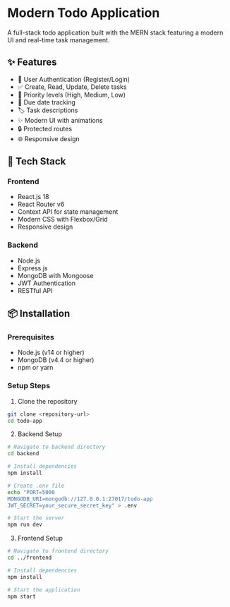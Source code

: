 # Modern Todo Application

A full-stack todo application built with the MERN stack featuring a modern UI and real-time task management.

## ✨ Features

- 🔐 User Authentication (Register/Login)
- ✅ Create, Read, Update, Delete tasks
- 🎯 Priority levels (High, Medium, Low)
- 📅 Due date tracking
- 🏷️ Task descriptions
- ✨ Modern UI with animations
- 🔒 Protected routes
- 🌐 Responsive design

## 🚀 Tech Stack

### Frontend
- React.js 18
- React Router v6
- Context API for state management
- Modern CSS with Flexbox/Grid
- Responsive design

### Backend
- Node.js
- Express.js
- MongoDB with Mongoose
- JWT Authentication
- RESTful API

## 📦 Installation

### Prerequisites
- Node.js (v14 or higher)
- MongoDB (v4.4 or higher)
- npm or yarn

### Setup Steps

1. Clone the repository
```bash
git clone <repository-url>
cd todo-app
```

2. Backend Setup
```bash
# Navigate to backend directory
cd backend

# Install dependencies
npm install

# Create .env file
echo "PORT=5000
MONGODB_URI=mongodb://127.0.0.1:27017/todo-app
JWT_SECRET=your_secure_secret_key" > .env

# Start the server
npm run dev
```

3. Frontend Setup
```bash
# Navigate to frontend directory
cd ../frontend

# Install dependencies
npm install

# Start the application
npm start
```
